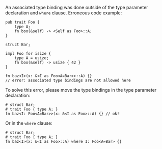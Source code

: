 An associated type binding was done outside of the type parameter declaration
and `where` clause. Erroneous code example:

```compile_fail,E0229
pub trait Foo {
    type A;
    fn boo(&self) -> <Self as Foo>::A;
}

struct Bar;

impl Foo for isize {
    type A = usize;
    fn boo(&self) -> usize { 42 }
}

fn baz<I>(x: &<I as Foo<A=Bar>>::A) {}
// error: associated type bindings are not allowed here
```

To solve this error, please move the type bindings in the type parameter
declaration:

```
# struct Bar;
# trait Foo { type A; }
fn baz<I: Foo<A=Bar>>(x: &<I as Foo>::A) {} // ok!
```

Or in the `where` clause:

```
# struct Bar;
# trait Foo { type A; }
fn baz<I>(x: &<I as Foo>::A) where I: Foo<A=Bar> {}
```
